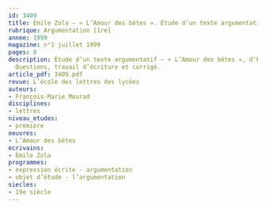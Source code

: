 ```yaml
---
id: 3409
title: Émile Zola – « L’Amour des bêtes ». Étude d’un texte argumentatif 
rubrique: Argumentation [1re]
annee: 1999
magazine: n°1 juillet 1999
pages: 8
description: Étude d’un texte argumentatif – « L’Amour des bêtes », d’Émile Zola.
  Questions, travail d’écriture et corrigé.
article_pdf: 3409.pdf
revue: L’école des lettres des lycées
auteurs:
- François-Marie Mourad
disciplines:
- lettres
niveau_etudes:
- première
oeuvres:
- L’Amour des bêtes
ecrivains:
- Émile Zola
programmes:
- expression écrite - argumentation
- objet d’étude - l’argumentation
siecles:
- 19e siècle
---
```

